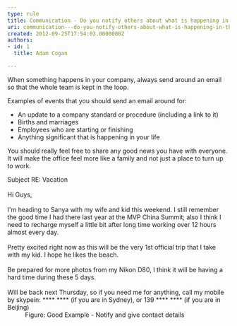 ```yaml
---
type: rule
title: Communication - Do you notify others about what is happening in the company?
uri: communication---do-you-notify-others-about-what-is-happening-in-the-company
created: 2012-09-25T17:54:03.0000000Z
authors:
- id: 1
  title: Adam Cogan

---
```




<span class='intro'> <p>
                    When something happens in your company, always send around an email so that the
                    whole team is kept in the loop. </p> </span>

<p>Examples of events that you should send an email
                    around for&#58;</p>
                <ul>
                    <li>An update to a company standard or procedure (including a link to it)</li>
                    <li>Births and marriages</li>
                    <li>Employees who are starting or finishing</li>
                    <li>Anything significant that is happening in your life</li>
                </ul>
                <p>
                    You should really feel free to share any good news you have with everyone. It will
                    make the office feel more like a family and not just a place to turn up to work.
                </p>
<dl class="good">
                    <dt>
                    Subject RE&#58; Vacation<br><br>
                    Hi Guys, <br><br>
                    I'm heading to Sanya with my wife and kid this weekend.&#160;I still remember the good time I had there last year at the MVP China Summit; also I think I need to recharge myself a little bit after long time working over 12 hours almost every day. <br><br>
                    Pretty excited right now as this will be the very 1st official trip that I take with my kid.&#160;I hope he likes the beach. <br><br>
                    Be prepared for more photos from my Nikon D80, I think it will be having a hard time during these 5 days.<br><br>
                    Will be back next Thursday, so if you need me for anything, call my mobile by skypein&#58; **** **** (if you are in Sydney), or 139 **** **** (if you are in Beijing) ​<br>
                    </dt>
                    <dd>Figure&#58; Good Example - Notify and give contact details</dd>
                 </dl>



